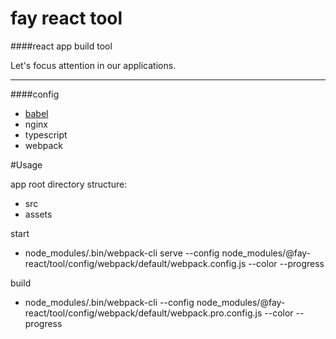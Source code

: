 # fay react tool
####react app build tool

Let's focus attention in our applications.

***

####config
* [babel]()
* nginx
* typescript
* webpack

#Usage

app root directory structure:
* src
* assets

start
* node_modules/.bin/webpack-cli serve --config node_modules/@fay-react/tool/config/webpack/default/webpack.config.js --color --progress

build
* node_modules/.bin/webpack-cli --config node_modules/@fay-react/tool/config/webpack/default/webpack.pro.config.js --color --progress
